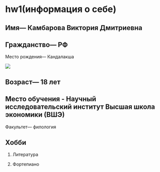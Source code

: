# hw1(информация о себе) 

## Имя— Камбарова Виктория Дмитриевна 

## Гражданство— РФ

Место рождения— Кандалакша

![](https://akuaku.ru/cache/915x515/d9310c41b2284451be8de0735b8010b5.jpg)

## Возраст— 18 лет

## Место обучения - Научный исследовательский институт Высшая школа экономики (ВШЭ) 

Факультет— филология 

## Хобби

1. Литература 

2. Фортепиано

